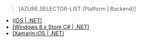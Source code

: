 > [AZURE.SELECTOR-LIST (Platform | Backend)]
<!-- deleted by customization
- [(iOS | .NET)](../articles/mobile-services-dotnet-backend-ios-adal-sso-authentication.md)
- [(Windows 8.x Store C# | .NET)](../articles/mobile-services-windows-store-dotnet-adal-sso-authentication.md)
-->
<!-- keep by customization: begin -->
- [(iOS | .NET)](/documentation/articles/mobile-services-dotnet-backend-ios-adal-sso-authentication)
- [(Windows 8.x Store C# | .NET)](/documentation/articles/mobile-services-windows-store-dotnet-adal-sso-authentication)
- [(Xamarin.iOS | .NET)](/documentation/articles/mobile-services-dotnet-backend-xamarin-ios-adal-sso-authentication)
<!-- keep by customization: end -->
